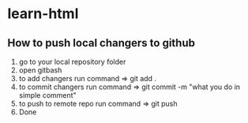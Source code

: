 # learn-html

## How to push local changers to github

1. go to your local repository folder
2. open gitbash 
3. to add changers run command => git add .
4. to commit changers run command => git commit -m "what you do in simple comment" 
5. to push to remote repo run command => git push
6. Done